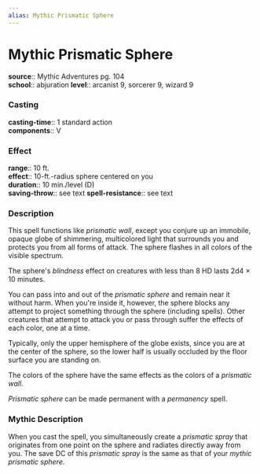```yaml
---
alias: Mythic Prismatic Sphere
---
```


# Mythic Prismatic Sphere

**source**:: Mythic Adventures pg. 104  
**school**:: abjuration
**level**:: arcanist 9, sorcerer 9, wizard 9

### Casting 

**casting-time**:: 1 standard action  
**components**:: V

### Effect 

**range**:: 10 ft.  
**effect**:: 10-ft.-radius sphere centered on you  
**duration**:: 10 min./level (D)  
**saving-throw**:: see text
**spell-resistance**:: see text

### Description 

This spell functions like *prismatic wall*, except you conjure up an immobile, opaque globe of shimmering, multicolored light that surrounds you and protects you from all forms of attack. The sphere flashes in all colors of the visible spectrum.  
  
The sphere's *blindness* effect on creatures with less than 8 HD lasts 2d4 × 10 minutes.  
  
You can pass into and out of the *prismatic sphere* and remain near it without harm. When you're inside it, however, the sphere blocks any attempt to project something through the sphere (including spells). Other creatures that attempt to attack you or pass through suffer the effects of each color, one at a time.  
  
Typically, only the upper hemisphere of the globe exists, since you are at the center of the sphere, so the lower half is usually occluded by the floor surface you are standing on.  
  
The colors of the sphere have the same effects as the colors of a *prismatic wall*.  
  
*Prismatic sphere* can be made permanent with a *permanency* spell.

### Mythic Description

When you cast the spell, you simultaneously create a *prismatic spray* that originates from one point on the sphere and radiates directly away from you. The save DC of this *prismatic spray* is the same as that of your *mythic prismatic sphere*.
